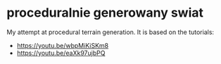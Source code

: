 # proceduralnie generowany swiat
 
My attempt at procedural terrain generation. 
It is based on the tutorials:
- https://youtu.be/wbpMiKiSKm8
- https://youtu.be/eaXk97ujbPQ